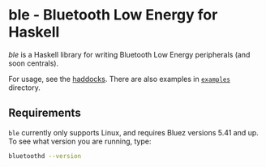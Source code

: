 # ble - Bluetooth Low Energy for Haskell

*ble* is a Haskell library for writing Bluetooth Low Energy peripherals (and
soon centrals).

For usage, see the  [haddocks](https://hackage.haskell.org/package/ble). There
are also examples in
[`examples`](https://github.com/plow-technologies/ble/tree/master/examples)
directory.

## Requirements

`ble` currently only supports Linux, and requires Bluez versions 5.41 and up.
To see what version you are running, type:

``` bash
bluetoothd --version
```
